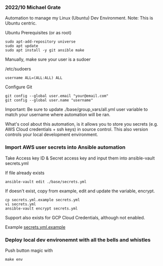 ### 2022/10 Michael Grate 

Automation to manage my Linux (Ubuntu) Dev Environment. Note: This is Ubuntu centric.

Ubuntu Prerequisites (or as root)
```
sudo apt-add-repository universe
sudo apt update
sudo apt install -y git ansible make
```

Manually, make sure your user is a sudoer

/etc/sudoers
```
username ALL=(ALL:ALL) ALL
```

Configure Git
```
git config --global user.email "your@email.com"
git config --global user.name "username"
```

Important: Be sure to update ./base/group_vars/all.yml user variable to match your username where automation will be ran.

What's cool about this automation, is it allows you to store you secrets (e.g. AWS Cloud credentials + ssh keys) in source control. This also version controls your local development environment.

### Import AWS user secrets into Ansible automation

Take Access key ID & Secret access key and input them into ansible-vault secrets.yml

If file already exists
```
ansible-vault edit ./base/secrets.yml
```

If doesn't exist, copy from example, edit and update the variable, encrypt.
```
cp secrets.yml.example secrets.yml
vi secrets.yml
ansible-vault encrypt secrets.yml
```

Support also exists for GCP Cloud Credentials, although not enabled.

Example
[secrets.yml.example](./secrets.yml.example)

### Deploy local dev environemnt with all the bells and whistles

Push button magic with
```
make env
```

